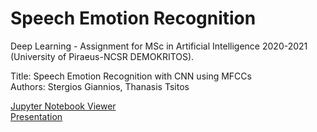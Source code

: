 # Speech Emotion Recognition

Deep Learning - Assignment for MSc in Artificial Intelligence 2020-2021 (University of Piraeus-NCSR DEMOKRITOS).

Title: Speech Emotion Recognition with CNN using MFCCs<br>
Authors: Stergios Giannios, Thanasis Tsitos

[Jupyter Notebook Viewer](https://nbviewer.jupyter.org/github/Stergios-Giannios/speech-emotion-recognition/blob/main/audio_emotion.ipynb)<br>
[Presentation](https://docs.google.com/presentation/d/122DzUyjJmdP8cFSBzjRKzea9f_ZP3y583UKhoCYU-Fc/edit?usp=sharing)
